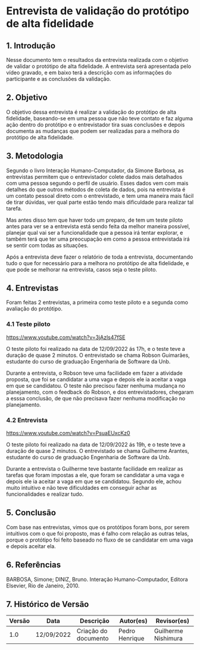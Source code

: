 # Entrevista de validação do protótipo de alta fidelidade

## 1. Introdução
  Nesse documento tem o resultados da entrevista realizada com o objetivo de validar o protótipo de alta fidelidade. A entrevista será apresentada pelo vídeo gravado, e em baixo terá a descrição com as informações do participante e as conclusões da validação.

## 2. Objetivo
  O objetivo dessa entrevista é realizar a validação do protótipo de alta fidelidade, baseando-se em uma pessoa que não teve contato e faz alguma ação dentro do protótipo e o entrevistador tira suas conclusões e depois documenta as mudanças que podem ser realizadas para a melhora do protótipo de alta fidelidade.
 
## 3. Metodologia
  Segundo o livro Interação Humano-Computador, da Simone Barbosa, as entrevistas permitem que o entrevistador colete dados mais detalhados com uma pessoa segundo o perfil de usuário. Esses dados vem com mais detalhes do que outros métodos de coleta de dados, pois na entrevista é um contato pessoal direto com o entrevistado, e tem uma maneira mais fácil de tirar dúvidas, ver qual parte estão tendo mais dificuldade para realizar tal tarefa.
  
  Mas antes disso tem que haver todo um preparo, de tem um teste piloto antes para ver se a entrevista está sendo feita da melhor maneira possível, planejar qual vai ser a funcionalidade que a pessoa irá tentar explorar, e também terá que ter uma preocupação em como a pessoa entrevistada irá se sentir com todas as situações. 
  
  Após a entrevista deve fazer o relatório de toda a entrevista, documentando tudo o que for necessário para a melhora no protótipo de alta fidelidade, e que pode se melhorar na entrevista, casos seja o teste piloto.
  
## 4. Entrevistas
  Foram feitas 2 entrevistas, a primeira como teste piloto e a segunda como avaliação do protótipo. 
  
### 4.1 Teste piloto

https://www.youtube.com/watch?v=3jAzls47fSE

  O teste piloto foi realizado na data de 12/09/2022 ás 17h, e o teste teve a duração de quase 2 minutos. O entrevistado se chama Robson Guimarães, estudante do curso de graduação Engenharia de Software da Unb.

Durante a entrevista, o Robson teve uma facilidade em fazer a atividade proposta, que foi se candidatar a uma vaga e depois ele ia aceitar a vaga em que se candidatou. O teste não precisou fazer nenhuma mudança no planejamento, com o feedback do Robson, e dos entrevistadores, chegaram a esssa conclusão, de que não precisava fazer nenhuma modificação no planejamento.

### 4.2 Entrevista

https://www.youtube.com/watch?v=PsuaEUxcKz0

  O teste piloto foi realizado na data de 12/09/2022 ás 19h, e o teste teve a duração de quase 2 minutos. O entrevistado se chama Guilherme Arantes, estudante do curso de graduação Engenharia de Software da Unb.
  
  Durante a entrevista o Guilherme teve bastante facilidade em realizar as tarefas que foram impostas a ele, que foram se candidatar a uma vaga e depois ele ia aceitar a vaga em que se candidatou. Segundo ele, achou muito intuitivo e não teve dificuldades em conseguir achar as funcionalidades e realizar tudo.

## 5. Conclusão

  Com base nas entrevistas, vimos que os protótipos foram bons, por serem intuitivos com o que foi proposto, mas é falho com relação as outras telas, porque o protótipo foi feito baseado no fluxo de se candidatar em uma vaga e depois aceitar ela. 
  
  
## 6. Referências
BARBOSA, Simone; DINIZ, Bruno. Interação Humano-Computador, Editora Elsevier, Rio de Janeiro, 2010.

## 7. Histórico de Versão

| Versão | Data       | Descrição                      | Autor(es)                   | Revisor(es)                 |
| ------ | ---------- | ------------------------------ | --------------------------- | --------------------------- |
| 1.0    | 12/09/2022 | Criação do documento           | Pedro Henrique          |  Guilherme Nishimura           |
